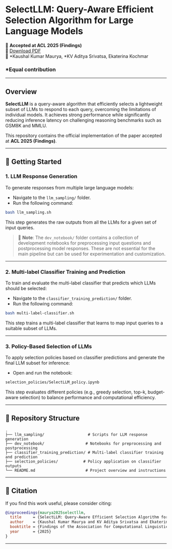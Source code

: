 # SelectLLM: Query-Aware Efficient Selection Algorithm for Large Language Models

📌 **Accepted at ACL 2025 (Findings)**  
📄 [Download PDF](https://arxiv.org/abs/2408.08545)  
🧠 *Kaushal Kumar Maurya, *KV Aditya Srivatsa, Ekaterina Kochmar

### *Equal contribution
---

## Overview

**SelectLLM** is a query-aware algorithm that efficiently selects a lightweight subset of LLMs to respond to each query, overcoming the limitations of individual models. It achieves strong performance while significantly reducing inference latency on challenging reasoning benchmarks such as GSM8K and MMLU.

This repository contains the official implementation of the paper accepted at **ACL 2025 (Findings)**.

---

## 🔧 Getting Started

### 1. **LLM Response Generation**

To generate responses from multiple large language models:

- Navigate to the `llm_sampling/` folder.
- Run the following command:

```bash
bash llm_sampling.sh
```

This step generates the raw outputs from all the LLMs for a given set of input queries.

> 📓 **Note**: The `dev_notebook/` folder contains a collection of development notebooks for preprocessing input questions and postprocessing model responses. These are not essential for the main pipeline but can be used for experimentation and customization.

---

### 2. **Multi-label Classifier Training and Prediction**

To train and evaluate the multi-label classifier that predicts which LLMs should be selected:

- Navigate to the `classifier_training_prediction/` folder.
- Run the following command:

```bash
bash multi-label-classifier.sh
```

This step trains a multi-label classifier that learns to map input queries to a suitable subset of LLMs.

---

### 3. **Policy-Based Selection of LLMs**

To apply selection policies based on classifier predictions and generate the final LLM subset for inference:

- Open and run the notebook:

```bash
selection_policies/SelectLLM_policy.ipynb
```

This step evaluates different policies (e.g., greedy selection, top-k, budget-aware selection) to balance performance and computational efficiency.

---

## 📂 Repository Structure

```
.
├── llm_sampling/                   # Scripts for LLM response generation
├── dev_notebook/                  # Notebooks for preprocessing and postprocessing
├── classifier_training_prediction/ # Multi-label classifier training and prediction
├── selection_policies/           # Policy application on classifier outputs
└── README.md                      # Project overview and instructions
```

---

## 📌 Citation

If you find this work useful, please consider citing:

```bibtex
@inproceedings{maurya2025selectllm,
  title     = {SelectLLM: Query-Aware Efficient Selection Algorithm for Large Language Models},
  author    = {Kaushal Kumar Maurya and KV Aditya Srivatsa and Ekaterina Kochmar},
  booktitle = {Findings of the Association for Computational Linguistics: ACL 2025},
  year      = {2025}
}
```

---
